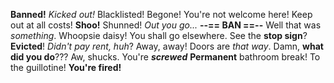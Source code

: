 **Banned!**
_Kicked out!_
Blacklisted!
Begone!
You're not welcome here!
Keep out at all costs!
**Shoo!**
Shunned!
_Out you go..._
**--== BAN ==--**
Well that was _something_.
Whoopsie daisy!
You shall go elsewhere.
See the **stop sign**?
**Evicted**! _Didn't pay rent, huh_?
Away, away!
Doors are _that way_.
Damn, **what did you do**???
Aw, shucks.
You're **_screwed_**
**Permanent** bathroom break!
To the guillotine!
**You're fired!**
